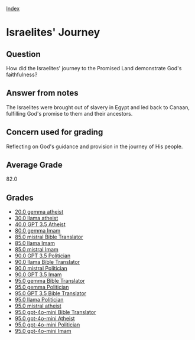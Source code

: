 
[Index](../../index.md)
# Israelites' Journey
## Question
How did the Israelites' journey to the Promised Land demonstrate God's faithfulness?

## Answer from notes
The Israelites were brought out of slavery in Egypt and led back to Canaan, fulfilling God's promise to them and their ancestors.

## Concern used for grading
Reflecting on God's guidance and provision in the journey of His people.

## Average Grade
82.0

## Grades
 * [20.0 gemma atheist](../answers/gemma_atheist/Israelites__Journey.md)
 * [30.0 llama atheist](../answers/llama_atheist/Israelites__Journey.md)
 * [40.0 GPT 3.5 Atheist](../answers/GPT_3.5_Atheist/Israelites__Journey.md)
 * [80.0 gemma Imam](../answers/gemma_Imam/Israelites__Journey.md)
 * [85.0 mistral Bible Translator](../answers/mistral_Bible_Translator/Israelites__Journey.md)
 * [85.0 llama Imam](../answers/llama_Imam/Israelites__Journey.md)
 * [85.0 mistral Imam](../answers/mistral_Imam/Israelites__Journey.md)
 * [90.0 GPT 3.5 Politician](../answers/GPT_3.5_Politician/Israelites__Journey.md)
 * [90.0 llama Bible Translator](../answers/llama_Bible_Translator/Israelites__Journey.md)
 * [90.0 mistral Politician](../answers/mistral_Politician/Israelites__Journey.md)
 * [90.0 GPT 3.5 Imam](../answers/GPT_3.5_Imam/Israelites__Journey.md)
 * [95.0 gemma Bible Translator](../answers/gemma_Bible_Translator/Israelites__Journey.md)
 * [95.0 gemma Politician](../answers/gemma_Politician/Israelites__Journey.md)
 * [95.0 GPT 3.5 Bible Translator](../answers/GPT_3.5_Bible_Translator/Israelites__Journey.md)
 * [95.0 llama Politician](../answers/llama_Politician/Israelites__Journey.md)
 * [95.0 mistral atheist](../answers/mistral_atheist/Israelites__Journey.md)
 * [95.0 gpt-4o-mini Bible Translator](../answers/gpt-4o-mini_Bible_Translator/Israelites__Journey.md)
 * [95.0 gpt-4o-mini Atheist](../answers/gpt-4o-mini_Atheist/Israelites__Journey.md)
 * [95.0 gpt-4o-mini Politician](../answers/gpt-4o-mini_Politician/Israelites__Journey.md)
 * [95.0 gpt-4o-mini Imam](../answers/gpt-4o-mini_Imam/Israelites__Journey.md)
